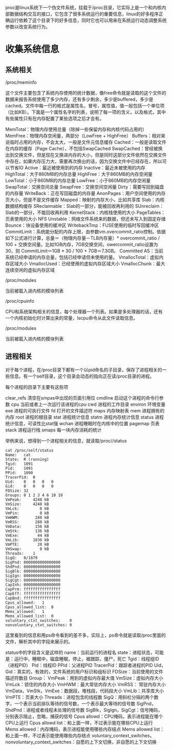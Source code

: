 proc是linux系统下一个伪文件系统，挂载于/proc目录，它实际上是一个和内核内部数据结构交互的接口，它包含了很多系统运行的重要信息，linux的好多程序正确运行依赖了这个目录下的好多信息，同时它也可以用来在系统运行动态调整系统参数以改变系统行为。

收集系统信息
===========

系统相关
--------

/proc/meminfo

这个文件主要包含了系统内存使用的统计数据，像free命令就是读取的这个文件的数据来报告系统使用了多少内存，还有多少剩余，多少是buffered，多少是cached。文件中每一行的格式是属性名，冒号，属性值，值一般包括一个单位项（比如KB）。下面是一个属性名字的列表，说明了每一项的含义，以及格式，其中有些属性只有在内存配置了某些选项之后才会有。

MemTotal：物理内存使用总量（除掉一些保留内存和内核代码占用的）
MemFree：物理内存空闲量，两部分（LowFree + HighFree）
Buffers：相对来说临时占用的内存，不会太大，一般是文件元信息缓存
Cached：一般是读取文件在内存的缓存（Page Cache），不包括SwapCached
SwapCached：曾经被换出到交换文件，但是现在又换进内存的大小，但是同时这部分文件依然在交换文件中存在，如果内存压力大，需要再次换出的话，因为交换文件中已经存在，所以可以节省IO
Active：最近被使用到的内存
Inactive：最近未被使用的内存
HighTotal：大于860MB的内存总量
HighFree：大于860MB的内存空闲量
LowTotal：小于860MB的内存总量
LowFree：小于860MB的内存空闲量
SwapTotal：交换空间总量
SwapFree：交换空间空闲量
Dirty：需要写回到磁盘的内存量
WriteBack：正在写回磁盘的内存量
AnonPages：用户空间使用的内存页大小，但是不是文件缓存
Mapped：映射的内存大小，比如共享库
Slab：内核数据结构缓存
SReclaimable：Slab的一部分，能被回收再利用的
SUnreclaim：Slab的一部分，不能回收再利用
KernelStack：内核栈使用的大小
PageTables：页表使用的大小
NFS Unstable：网络文件系统来的数据，但还未写入到固定存储
Bounce：块设备使用的缓冲区
WritebackTmp：FUSE使用的临时写回缓冲区
CommitLimit：系统能分配的内存上限，由参数vm.overcommit_ratio控制。依据如下公式进行计算，总量＝（物理内存量－TLB内存量）* overcommit_ratio / 100 + 交换空间量。比如1GB内存，7GB交换空间，owercommit_ratio设置为30，则
CommitLimit＝1GB * 30 / 100 + 7GB＝7.3GB。
Committed AS：当前系统已经申请的内存总量，包括已经申请但未使用的量。
VmallocTotal：虚拟内存区域大小
VmallocUsed：已经使用的虚拟内存区域大小
VmallocChunk：最大连续空闲的虚拟内存区域


/proc/modules

当前被载入进内核的模块列表

/proc/cpuinfo

CPU和系统架构相关的信息，每个处理器一个列表。如果是多处理器的话，还有一个内核初始化时计算出来的常量，lscpu命令从此文件读取信息。

/proc/modules

当前被载入进内核的模块列表

进程相关
--------

对于每个进程，在/proc目录下都有一个以pid命名的子目录，保存了进程相关的一些信息。有一个self目录，这个目录会动态的指向正在读/proc目录的进程。

每个进程的目录下主要有这些项

clear_refs	清空在smpas中出现的页面引用位
cmdline		启动这个进程的命令行参数
cpu			当前或者上一次运行该进程的cpu
cwd			进程的工作目录
environ		环境变量
exe			进程的可执行文件
fd			打开的文件描述符
maps		内存映射表
mem			进程拥有的内存
root		进程的根目录
stat		进程统计信息
statm		进程内存统计信息
status		进程统计信息，可读性比stat强
wchan		进程睡眠时在内核中的位置
pagemap		页表
stack		进程运行栈
smaps		每一块内存消耗的统计

举例来说，想得到一个进程相关的信息，就读取/proc/<PID>/status

	cat /proc/self/status
	Name:	cat
	State:	R (running)
	Tgid:	1091
	Pid:	1091
	PPid:	1090
	TracerPid:	0
	Uid:	0	0	0	0
	Gid:	0	0	0	0
	FDSize:	32
	Groups:	0 1 2 3 4 6 10 19 
	VmPeak:	    4248 kB
	VmSize:	    4248 kB
	VmLck:	       0 kB
	VmPin:	       0 kB
	VmHWM:	     280 kB
	VmRSS:	     280 kB
	VmData:	     156 kB
	VmStk:	     136 kB
	VmExe:	      44 kB
	VmLib:	    1836 kB
	VmPTE:	      20 kB
	VmSwap:	       0 kB
	Threads:	1
	SigQ:	0/1879
	SigPnd:	0000000000000000
	ShdPnd:	0000000000000000
	SigBlk:	0000000000000000
	SigIgn:	0000000000000000
	SigCgt:	0000000000000000
	CapInh:	0000000000000000
	CapPrm:	ffffffffffffffff
	CapEff:	ffffffffffffffff
	CapBnd:	ffffffffffffffff
	Cpus_allowed:	1
	Cpus_allowed_list:	0
	Mems_allowed:	1
	Mems_allowed_list:	0
	voluntary_ctxt_switches:	0
	nonvoluntary_ctxt_switches:	0

这里看到的信息和用ps命令看到的差不多，实际上，ps命令就是读取/proc里面的文件，解析其中的字段来展示的。

status中的字段含义是这样的
name：当前运行的进程名
state：进程状态，可能是：运行中，睡眠中，磁盘睡眠，停止，被跟踪，僵尸，死亡
Tgid：线程组ID（进程PID）
Pid：线程ID
PPid：父进程PID
TracerPid：跟踪者进程的PID
Uid，Gid：真实的，有效的，文件系统的用户标识和组标识
FDSize：当前使用的文件描述符数目
Group：
VmPeak：用到的虚拟内存最大值
VmSize：虚拟内存大小
VmLck：锁住的内存大小
VmHWM：最大常驻内存大小
VmRSS： 常驻内存大小
VmData，VmStk，VmExe：数据段，堆栈段，代码段大小
VmLib：共享库大小
VmPTE：页表大小
Threads：进程包含的线程数
SigQ：用斜杠分隔的两个数字，一个表示当前排队等待的信号数，一个表示最大等待的信号数
SigPnd，ShdPnd：进程或者线程未处理的信号数
SigBlk，SigIgn，SigCgt：信号掩码，分别表示阻止，忽略，捕获的信号
Cpus allowd：CPU掩码，表示进程能在哪个CPU上运行
Cpus allowd list：和上面一样，不过表示能在哪些CPU上运行
Mems allowed：内存掩码，表示进程能使用哪些内存结点
Mems allowed list：和上面一样，不过表示能使用哪些内存结点
voluntary_context_switches，nonvoluntary_context_switches：自愿的上下文切换，非自愿的上下文切换


